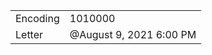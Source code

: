<table><tbody><tr class="odd"><td>Encoding</td><td>1010000</td></tr><tr class="even"><td>Letter</td><td>@August 9, 2021 6:00 PM</td></tr></tbody></table>
